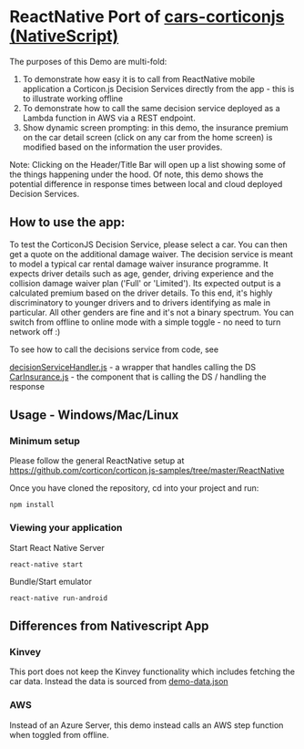 # ReactNative Port of [cars-corticonjs (NativeScript)](https://github.com/corticon/corticon.js-samples/tree/master/Nativescript)

The purposes of this Demo are multi-fold:
 1) To demonstrate how easy it is to call from ReactNative mobile application a Corticon.js Decision Services directly from the app - this is to illustrate working offline 
 2) To demonstrate how to call the same decision service deployed as a Lambda function in AWS via a REST endpoint.
 3) Show dynamic screen prompting: in this demo, the insurance premium on the car detail screen (click on any car from the home screen) is modified based on the information the user provides.

Note: Clicking on the Header/Title Bar will open up a list showing some of the things happening under the hood. Of note, this demo shows the potential difference in response times between local and cloud deployed Decision Services.

## How to use the app:

To test the CorticonJS Decision Service, please select a car. You can then get a quote on the additional damage waiver. The decision service is meant to model a typical car rental damage waiver insurance programme. It expects driver details such as age, gender, driving experience and the collision damage waiver plan ('Full' or 'Limited'). Its expected output is a calculated premium based on the driver details. To this end, it's highly discriminatory to younger drivers and to drivers identifying as male in particular. All other genders are fine and it's not a binary spectrum.
You can switch from offline to online mode with a simple toggle - no need to turn network off :)

To see how to call the decisions service from code, see 

[decisionServiceHandler.js](corticon/decisionServiceHandler.js) - a wrapper that handles calling the DS
[CarInsurance.js](src/components/CarInsurance/CarInsurance.js) - the component that is calling the DS / handling the response

## Usage - Windows/Mac/Linux

### Minimum setup
Please follow the general ReactNative setup at
<https://github.com/corticon/corticon.js-samples/tree/master/ReactNative>

Once you have cloned the repository, cd into your project and run:

`npm install`

### Viewing your application
Start React Native Server

`react-native start`

Bundle/Start emulator

`react-native run-android`

## Differences from Nativescript App

### Kinvey
This port does not keep the Kinvey functionality which includes fetching the car data. Instead the data is sourced from [demo-data.json](./demo-data.json)

### AWS
Instead of an Azure Server, this demo instead calls an AWS step function when toggled from offline.


